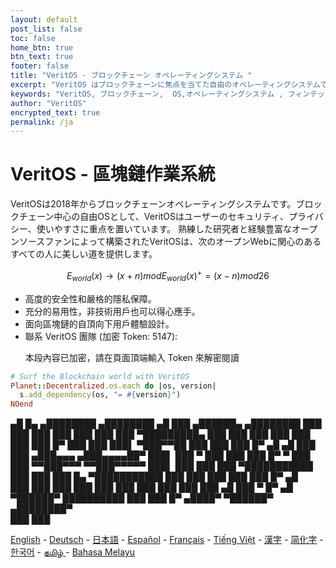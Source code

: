 ```yaml
---
layout: default
post_list: false
toc: false
home_btn: true
btn_text: true
footer: false
title: "VeritOS - ブロックチェーン オペレーティングシステム "
excerpt: "VeritOS はブロックチェーンに焦点を当てた自由のオペレーティングシステムであり、ユーザーのプライバシーの保護、高いセキュリティと使いやすさの提供、ユーザーにオープンインターネットを探索するための美しい道の提供に重点を置いています。"
keywords: "VeritOS, ブロックチェーン,  OS,オペレーティングシステム , フィンテック , Linux, Open Source, ビットコイン, イーサリアム, 分散データベース, オープンソース, BitCoin, Ethereum, IPFS"
author: "VeritOS"
encrypted_text: true
permalink: /ja
---
```


# VeritOS - 區塊鏈作業系統

VeritOSは2018年からブロックチェーンオペレーティングシステムです。ブロックチェーン中心の自由OSとして、VeritOSはユーザーのセキュリティ、プライバシー、使いやすさに重点を置いています。 熟練した研究者と経験豊富なオープンソースファンによって構築されたVeritOSは、次のオープンWebに関心のあるすべての人に美しい道を提供します。

$$
E_{world}(x)\rightarrow (x+n) mod E_{world}(x)^{+} = (x-n) mod 26 
$$

* 高度的安全性和嚴格的隱私保障。
* 充分的易用性，非技術用戶也可以得心應手。
* 面向區塊鏈的自頂向下用戶體驗設計。
* 聯系 VeritOS 團隊 (加密 Token: 5147): 
  <p class="encrypted" id="ZER7V3r2Ps+rj3HROaB2LAQb1Zxdbzb4qS9VA/mKsq7QmWR+x8Bg==">本段內容已加密，請在頁面頂端輸入 Token 來解密閱讀</p>

```ruby
# Surf the Blockchain world with VeritOS
Planet::Decentralized.os.each do |os, version|
  s.add_dependency(os, "= #{version}")
NOend
```

   ▄█    █▄     ▄████████    ▄████████  ▄█      ███      ▄██████▄     ▄████████ 
  ███    ███   ███    ███   ███    ███ ███  ▀█████████▄ ███    ███   ███    ███ 
  ███    ███   ███    █▀    ███    ███ ███▌    ▀███▀▀██ ███    ███   ███    █▀  ▄█  ▄█ 
  ███    ███  ▄███▄▄▄      ▄███▄▄▄▄██▀ ███▌     ███   ▀ ███    ███   ███          █▀   ▀
  ███    ███ ▀▀███▀▀▀     ▀▀███▀▀▀▀▀   ███▌     ███     ███    ███ ▀███████████ 
  ███    ███   ███    █▄  ▀███████████ ███      ███     ███    ███          ███    █▀  ▄█  
  ███    ███   ███    ███   ███    ███ ███      ███     ███    ███    ▄█    ███   ▀  █▀  ▄█  
   ▀██████▀    ██████████   ███    ███ █▀      ▄████▀    ▀██████▀   ▄████████▀  
                                                                                                                                                                                                                                          ███    ███                                                                       


[English](https://veritos.org/) - [Deutsch](de) - [日本語](ja) - [Español](es) - [Français](fr) - [Tiếng Việt](vi) - [漢字](zh-hant) - [简化字](zh-hans) - [한국어](ko) - [தமிழ் ](ta) - [Bahasa Melayu](ms)


